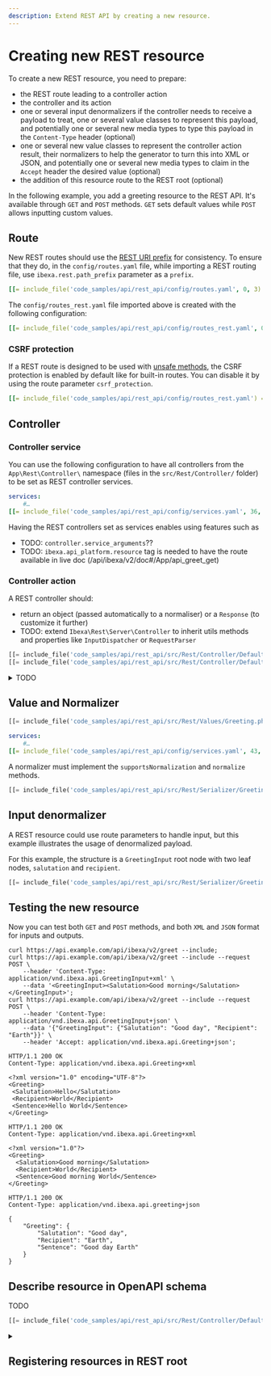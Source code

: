 ```yaml
---
description: Extend REST API by creating a new resource.
---
```


# Creating new REST resource

To create a new REST resource, you need to prepare:

- the REST route leading to a controller action
- the controller and its action
- one or several input denormalizers if the controller needs to receive a payload to treat, one or several value classes to represent this payload, and potentially one or several new media types to type this payload in the `Content-Type` header (optional)
- one or several new value classes to represent the controller action result, their normalizers to help the generator to turn this into XML or JSON, and potentially one or several new media types to claim in the `Accept` header the desired value (optional)
- the addition of this resource route to the REST root (optional)

In the following example, you add a greeting resource to the REST API.
It's available through `GET` and `POST` methods. `GET` sets default values while `POST` allows inputting custom values.

## Route

New REST routes should use the [REST URI prefix](rest_api_usage.md#uri-prefix) for consistency.
To ensure that they do, in the `config/routes.yaml` file, while importing a REST routing file, use `ibexa.rest.path_prefix` parameter as a `prefix`.

``` yaml
[[= include_file('code_samples/api/rest_api/config/routes.yaml', 0, 3) =]]
```

The `config/routes_rest.yaml` file imported above is created with the following configuration:

``` yaml
[[= include_file('code_samples/api/rest_api/config/routes_rest.yaml', 0, 3) =]]    methods: [GET]
```

### CSRF protection

If a REST route is designed to be used with [unsafe methods](rest_requests.md#request-method), the CSRF protection is enabled by default like for built-in routes.
You can disable it by using the route parameter `csrf_protection`.

``` yaml
[[= include_file('code_samples/api/rest_api/config/routes_rest.yaml') =]]
```

## Controller

### Controller service

You can use the following configuration to have all controllers from the `App\Rest\Controller\` namespace (files in the `src/Rest/Controller/` folder) to be set as REST controller services.

``` yaml
services:
    #…
[[= include_file('code_samples/api/rest_api/config/services.yaml', 36, 42) =]]
```

Having the REST controllers set as services enables using features such as

- TODO: `controller.service_arguments`??
- TODO: `ibexa.api_platform.resource` tag is needed to have the route available in live doc (/api/ibexa/v2/doc#/App/api_greet_get)

### Controller action

A REST controller should:

- return an object (passed automatically to a normaliser) or a `Response` (to customize it further)
- TODO: extend `Ibexa\Rest\Server\Controller` to inherit utils methods and properties like `InputDispatcher` or `RequestParser`

``` php
[[= include_file('code_samples/api/rest_api/src/Rest/Controller/DefaultController.php', 0, 14) =]]
[[= include_file('code_samples/api/rest_api/src/Rest/Controller/DefaultController.php', 246) =]]
```

<details>
<summary>TODO</summary>

If the returned value was depending on a location, it could have been wrapped in a `CachedValue` to be cached by the reverse proxy (like Varnish) for future calls.

`CachedValue` is used in the following way:

```php
return new CachedValue(
    new MyValue($args…),
    ['locationId'=> $locationId]
);
```

</details>

## Value and Normalizer

``` php
[[= include_file('code_samples/api/rest_api/src/Rest/Values/Greeting.php') =]]
```

``` yaml
services:
    #…
[[= include_file('code_samples/api/rest_api/config/services.yaml', 43, 48) =]]
```

A normalizer must implement the `supportsNormalization` and `normalize` methods.

``` php
[[= include_file('code_samples/api/rest_api/src/Rest/Serializer/GreetingNormalizer.php') =]]
```

## Input denormalizer

A REST resource could use route parameters to handle input, but this example illustrates the usage of denormalized payload.

For this example, the structure is a `GreetingInput` root node with two leaf nodes, `salutation` and `recipient`.

``` php
[[= include_file('code_samples/api/rest_api/src/Rest/Serializer/GreetingInputDenormalizer.php') =]]
```

## Testing the new resource

Now you can test both `GET` and `POST` methods, and both `XML` and `JSON` format for inputs and outputs.

```shell
curl https://api.example.com/api/ibexa/v2/greet --include;
curl https://api.example.com/api/ibexa/v2/greet --include --request POST \
    --header 'Content-Type: application/vnd.ibexa.api.GreetingInput+xml' \
    --data '<GreetingInput><Salutation>Good morning</Salutation></GreetingInput>';
curl https://api.example.com/api/ibexa/v2/greet --include --request POST \
    --header 'Content-Type: application/vnd.ibexa.api.GreetingInput+json' \
    --data '{"GreetingInput": {"Salutation": "Good day", "Recipient": "Earth"}}' \
    --header 'Accept: application/vnd.ibexa.api.Greeting+json';
```

```http
HTTP/1.1 200 OK
Content-Type: application/vnd.ibexa.api.Greeting+xml

<?xml version="1.0" encoding="UTF-8"?>
<Greeting>
 <Salutation>Hello</Salutation>
 <Recipient>World</Recipient>
 <Sentence>Hello World</Sentence>
</Greeting>

HTTP/1.1 200 OK
Content-Type: application/vnd.ibexa.api.Greeting+xml

<?xml version="1.0"?>
<Greeting>
  <Salutation>Good morning</Salutation>
  <Recipient>World</Recipient>
  <Sentence>Good morning World</Sentence>
</Greeting>

HTTP/1.1 200 OK
Content-Type: application/vnd.ibexa.api.greeting+json

{
    "Greeting": {
        "Salutation": "Good day",
        "Recipient": "Earth",
        "Sentence": "Good day Earth"
    }
}
```

## Describe resource in OpenAPI schema

TODO

```php
[[= include_file('code_samples/api/rest_api/src/Rest/Controller/DefaultController.php', 0, 246) =]]
```

<details>
<summary>

## Registering resources in REST root

</summary>

You can add the new resource to the [root resource](rest_api_usage.md#rest-root) through a configuration with the following pattern:

```yaml
ibexa_rest:
    system:
        <scope>:
            rest_root_resources:
                <resourceName>:
                    mediaType: <MediaType>
                    href: 'router.generate("<resource_route_name>", {routeParameter: value})'
```

The `router.generate` renders a URI based on the name of the route and its parameters.
The parameter values can be a real value or a placeholder.
For example, `'router.generate("ibexa.rest.load_location", {locationPath: "1/2"})'` results in `/api/ibexa/v2/content/locations/1/2` while `'router.generate("ibexa.rest.load_location", {locationPath: "{locationPath}"})'` gives `/api/ibexa/v2/content/locations/{locationPath}`.
This syntax is based on Symfony's [expression language]([[= symfony_doc =]]/components/expression_language/index.html), an extensible component that allows limited/readable scripting to be used outside the code context.

In this example, `app.rest.greeting` is available in every SiteAccess (`default`):

```yaml
ibexa_rest:
    system:
        default:
            rest_root_resources:
                greeting:
                    mediaType: Greeting
                    href: 'router.generate("app.rest.greeting")'
```

You can place this configuration in any regular config file, like the existing `config/packages/ibexa.yaml`, or a new `config/packages/ibexa_rest.yaml` file.

The above example adds the following entry to the root XML output:

```xml
<greeting media-type="application/vnd.ibexa.api.Greeting+xml" href="/api/ibexa/v2/greet"/>
```

</details>
